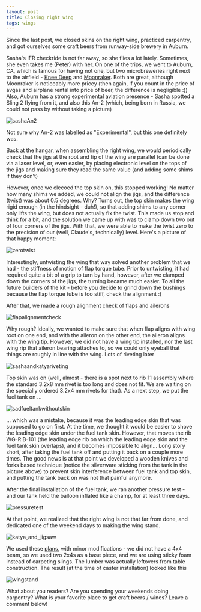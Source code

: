 ```yaml
---
layout: post
title: Closing right wing
tags: wings
---
```


Since the last post, we closed skins on the right wing, practiced carpentry, and got ourselves some craft beers from runway-side brewery in Auburn. 

Sasha's IFR checkride is not far away, so she flies a lot lately. Sometimes, she even takes me (Peter) with her. On one of the trips, we went to Auburn, CA,
which is famous for having not one, but two microbreweries right next to the airfield - [Knee Deep](https://kneedeepbrewing.com/) and [Moonraker](https://www.moonrakerbrewing.com/).
Both are great, although Moonraker is noticeably more pricey (then again, if you count in the price of avgas and airplane rental into price of beer, the difference is negligible :))
Also, Auburn has a strong experimental aviation presence - Sasha spotted a Sling 2 flying from it, and also this An-2 (which, being born in Russia, we could not pass by without taking 
a picture)


![sashaAn2](/Users/peterz/Downloads/PXL_20210110_231129659.jpg)

Not sure why An-2 was labelled as "Experimental", but this one definitely was. 

Back at the hangar, when assembling the right wing, we would periodically check that the jigs at the root and tip of the wing are parallel (can be done via a laser level, or,
even easier, by placing electronic level on the tops of the jigs and making sure they read the same value (and adding some shims if they don't)

However, once we clecoed the top skin on, this stopped working! No matter how many shims we added, we could not align the jigs, and the difference (twist) was about 0.5 degrees.
Why? Turns out, the top skin makes the wing rigid enough (in the hindsight - duh!), so that adding shims to any corner only lifts the wing, but does not actually fix the twist.
This made us stop and think for a bit, and the solution we came up with was to clamp down two out of four corners of the jigs. With that, we were able to make the twist zero
to the precision of our (well, Claude's, technically) level. Here's a picture of that happy moment:

![zerotwist](/Users/peterz/Downloads/20210129_205922.jpg)

Interestingly, untwisting the wing that way solved another problem that we had - the stiffness of motion of flap torque tube. Prior to untwisting, it had required quite a bit of a grip
to turn by hand, however, after we clamped down the corners of the jigs, the turning became much easier. To all the future builders of the kit - before you decide to grind down the bushings
because the flap torque tube is too stiff, check the alignment :) 

After that, we made a rough alignment check of flaps and ailerons

![flapalignmentcheck](/Users/peterz/Downloads/20210201_194931.jpg)

Why rough? Ideally, we wanted to make sure that when flap aligns with wing root on one end, and with the aileron on the other end, the aileron aligns with the wing tip.
However, we did not have a wing tip installed, nor the last wing rip that aileron bearing attaches to, so we could only eyeball that things are roughly in line with the
wing. Lots of riveting later

![sashaandkatyariveting](/Users/peterz/Downloads/20210203_211712.jpg)

Top skin was on (well, almost - there is a spot next to rib 11 assembly where the standard 3.2x8 mm rivet is too long and does not fit. We are waiting on the specially ordered 3.2x4 mm rivets for that).
As a next step, we put the fuel tank on ... 

![sadfueltankwithoutskin](/Users/peterz/Downloads/20210204_203942.jpg)

... which was a mistake, because it was the leading edge skin that was supposed to go on first. At the time, we thought it would be easier to shove
the leading edge skin under the fuel tank skin. However, that moves the rib WG-RIB-101 (the leading edge rib on which the leading edge skin and the fuel tank skin overlaps), and it becomes
impossible to align... Long story short, after taking the fuel tank off and putting it back on a couple more times. The good news is at that point we developed a wooden knives and forks based
technique (notice the silverware sticking from the tank in the picture above) to prevent skin interference between fuel tank and top skin, and putting the tank back on was not that painful anymore. 

After the final installation of the fuel tank, we ran another pressure test - and our tank held the balloon inflated like a champ, for at least three days.

![pressuretest](/Users/peterz/Downloads/20210207_163300.jpg)

At that point, we realized that the right wing is not that far from done, and dedicated one of the weekend days to making the wing stand.

![katya_and_jigsaw](/Users/peterz/Downloads/20210203_211712.jpg)

 We used these [plans](https://www.eaa.org/eaa/aircraft-building/builderresources/while-youre-building/building-articles/tools-and-workshop/how-to-make-a-wing-stand),
with minor modifications - we did not have a 4x4 beam, so we used two 2x4s as a base piece, and we are using sticky foam instead of carpeting slings.
The lumber was actually leftovers from table construction. The result (at the time of caster installation) looked like this

![wingstand](/Users/peterz/Downloads/20210215_153416.jpg)

What about you readers? Are you spending your weekends doing carpentry? What is your favorite place to get craft beers / wines? Leave a comment below!
